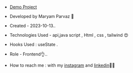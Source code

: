 
- [Demo Project](https://glasses-shop-1.vercel.app/)

- Developed by Maryam Parvaz 🙎

- Created - 2023-10-13..

- Technologies Used - api,java script , Html , css , tailwind 😍

- Hooks Used : useState .

- Role - Frontend👌..

- How to reach me : with my [instagram](https://www.instagram.com/maryamparvaz_web) and [linkedin](https://www.linkedin.com/in/maryam-parvaz-3687b327a/)👩‍💻
